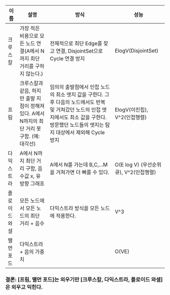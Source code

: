 
  

|이름 |설명 | 방식 |성능 |
|--|--|--|--|
| 크루스칼|가장 적은 비용으로 모든 노드 연결(A에서 N까지 최단 거리를 구하지 않는다.) | 전체적으로 최단 Edge를 찾고 연결, DisjointSet으로 Cycle 연결 방지 | ElogV(DisjointSet) |
| 프림 | 크루스칼과 같음, 하지만 출발 지점이 정해져 있다. A에서 N까지의 최단 거리 못 구함. (예: 대각선) | 임의의 출발점에서 인접 노드의 최소 엣지 값을 구한다. 그 후 다음의 노드에서도 반복 및 거쳐갔던 노드의 인접 엣지에서도 최소 값을 구한다. 방문했던 노드들의 엣지는 탐지 대상에서 제외해 Cycle 방지   | ElogV(이진힙), V^2(인접행렬) |
| 다익스트라 | A에서 N까지 최단 거리 구함, 음수값 x, 유방향 그래프 | A에서 N를 가는데 B,C,...M을 거쳐가면 더 빠를 수 있다. | O(E log V) (우선순위큐), V^2(인접행렬) |
| 플로이드 와셜 | 모든 노드에서 모든 노드의 최단 거리 + 음수 | 다익스트라 방식을 모든 노드에 적용한다. | V^3 |
| 밸먼 포드 | 다익스트라 + 음의 가중치 | | O(VE)|

  

### 결론: [프림, 밸먼 포드]는 외우기만 [크루스칼, 다익스트라, 플로이드 와셜]은 외우고 익힌다.
